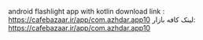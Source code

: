 android flashlight app with kotlin
download link : https://cafebazaar.ir/app/com.azhdar.app10
لینک کافه بازار: https://cafebazaar.ir/app/com.azhdar.app10
